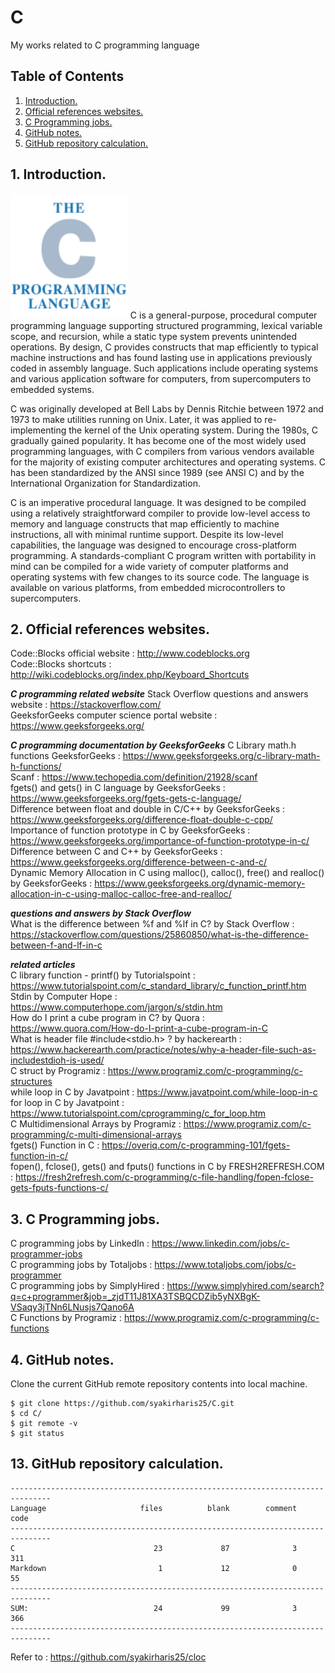 # C
My works related to C programming language

## Table of Contents
1. [Introduction.](#introduction)
2. [Official references websites.](#references)
3. [C Programming jobs.](#jobs)
4. [GitHub notes.](#github)
5. [GitHub repository calculation.](#calculation)

<a name="introduction"></a>
## 1. Introduction.
<img src="C.png" height="200">
C is a general-purpose, procedural computer programming language supporting structured programming, lexical variable scope, and recursion, while a static type system prevents unintended operations. By design, C provides constructs that map efficiently to typical machine instructions and has found lasting use in applications previously coded in assembly language. Such applications include operating systems and various application software for computers, from supercomputers to embedded systems.

C was originally developed at Bell Labs by Dennis Ritchie between 1972 and 1973 to make utilities running on Unix. Later, it was applied to re-implementing the kernel of the Unix operating system. During the 1980s, C gradually gained popularity. It has become one of the most widely used programming languages, with C compilers from various vendors available for the majority of existing computer architectures and operating systems. C has been standardized by the ANSI since 1989 (see ANSI C) and by the International Organization for Standardization.

C is an imperative procedural language. It was designed to be compiled using a relatively straightforward compiler to provide low-level access to memory and language constructs that map efficiently to machine instructions, all with minimal runtime support. Despite its low-level capabilities, the language was designed to encourage cross-platform programming. A standards-compliant C program written with portability in mind can be compiled for a wide variety of computer platforms and operating systems with few changes to its source code. The language is available on various platforms, from embedded microcontrollers to supercomputers.

<a name="references"></a>
## 2. Official references websites. <br />
Code::Blocks official website : http://www.codeblocks.org <br />
Code::Blocks shortcuts : http://wiki.codeblocks.org/index.php/Keyboard_Shortcuts <br />

**_C programming related website_**
Stack Overflow questions and answers website : https://stackoverflow.com/ <br />
GeeksforGeeks computer science portal website : https://www.geeksforgeeks.org/ <br />

**_C programming documentation by GeeksforGeeks_**
C Library math.h functions GeeksforGeeks : https://www.geeksforgeeks.org/c-library-math-h-functions/ <br />
Scanf : https://www.techopedia.com/definition/21928/scanf <br />
fgets() and gets() in C language by GeeksforGeeks : https://www.geeksforgeeks.org/fgets-gets-c-language/ <br />
Difference between float and double in C/C++ by GeeksforGeeks : https://www.geeksforgeeks.org/difference-float-double-c-cpp/ <br />
Importance of function prototype in C by GeeksforGeeks : https://www.geeksforgeeks.org/importance-of-function-prototype-in-c/ <br />
Difference between C and C++ by GeeksforGeeks : https://www.geeksforgeeks.org/difference-between-c-and-c/ <br />
Dynamic Memory Allocation in C using malloc(), calloc(), free() and realloc() by GeeksforGeeks : https://www.geeksforgeeks.org/dynamic-memory-allocation-in-c-using-malloc-calloc-free-and-realloc/ <br />

**_questions and answers by Stack Overflow_** <br />
What is the difference between %f and %lf in C? by Stack Overflow : https://stackoverflow.com/questions/25860850/what-is-the-difference-between-f-and-lf-in-c <br />

**_related articles_** <br />
C library function - printf() by Tutorialspoint : https://www.tutorialspoint.com/c_standard_library/c_function_printf.htm <br />
Stdin by Computer Hope : https://www.computerhope.com/jargon/s/stdin.htm <br />
How do I print a cube program in C? by Quora : https://www.quora.com/How-do-I-print-a-cube-program-in-C <br />
What is header file #include<stdio.h> ? by hackerearth : https://www.hackerearth.com/practice/notes/why-a-header-file-such-as-includestdioh-is-used/ <br />
C struct by Programiz : https://www.programiz.com/c-programming/c-structures <br />
while loop in C by Javatpoint : https://www.javatpoint.com/while-loop-in-c <br />
for loop in C by Javatpoint : https://www.tutorialspoint.com/cprogramming/c_for_loop.htm <br />
C Multidimensional Arrays by Programiz : https://www.programiz.com/c-programming/c-multi-dimensional-arrays <br />
fgets() Function in C : https://overiq.com/c-programming-101/fgets-function-in-c/ <br />
fopen(), fclose(), gets() and fputs() functions in C by FRESH2REFRESH.COM : https://fresh2refresh.com/c-programming/c-file-handling/fopen-fclose-gets-fputs-functions-c/ <br />

<a name="jobs"></a>
## 3. C Programming jobs.

C programming jobs by LinkedIn : https://www.linkedin.com/jobs/c-programmer-jobs <br />
C programming jobs by Totaljobs : https://www.totaljobs.com/jobs/c-programmer <br />
C programming jobs by SimplyHired : https://www.simplyhired.com/search?q=c+programmer&job=_zjdT11J81XA3TSBQCDZib5yNXBgK-VSaqy3jTNn6LNusjs7Qano6A <br />
C Functions by Programiz : https://www.programiz.com/c-programming/c-functions <br />

<a name="github"></a>
## 4. GitHub notes.
Clone the current GitHub remote repository contents into local machine.
```
$ git clone https://github.com/syakirharis25/C.git
$ cd C/
$ git remote -v
$ git status
```

<a name="calculation"></a>
## 13. GitHub repository calculation.
```
-------------------------------------------------------------------------------
Language                     files          blank        comment           code
-------------------------------------------------------------------------------
C                               23             87              3            311
Markdown                         1             12              0             55
-------------------------------------------------------------------------------
SUM:                            24             99              3            366
-------------------------------------------------------------------------------
```
Refer to : https://github.com/syakirharis25/cloc
